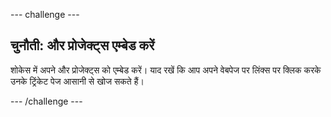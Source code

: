 --- challenge ---
## चुनौती: और प्रोजेक्ट्स एम्बेड करें

शोकेस में अपने और प्रोजेक्ट्स को एम्बेड करें। याद रखें कि आप अपने वेबपेज पर लिंक्स पर क्लिक करके उनके ट्रिंकेट पेज आसानी से खोज सकते हैं। 


--- /challenge ---